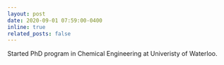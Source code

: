 ```yaml
---
layout: post
date: 2020-09-01 07:59:00-0400
inline: true
related_posts: false
---
```


Started PhD program in Chemical Engineering at Univeristy of Waterloo.
